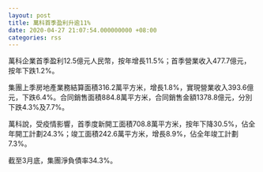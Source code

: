 ```yaml
---
layout: post
title: 萬科首季盈利升逾11%
date: 2020-04-27 21:07:54.000000000 +08:00
categories: rss
---
```


萬科企業首季盈利12.5億元人民幣，按年增長11.5%；首季營業收入477.7億元，按年下跌1.2%。

集團上季房地產業務結算面積316.2萬平方米，增長1.8%，實現營業收入393.6億元，下跌6.4%。合同銷售面積884.8萬平方米，合同銷售金額1378.8億元，分別下跌4.3%及7.7%。

萬科說，受疫情影響，首季度新開工面積708.8萬平方米，按年下降30.5%，佔全年開工計劃24.3%；竣工面積242.6萬平方米，增長8.9%，佔全年竣工計劃7.3%。

截至3月底，集團淨負債率34.3%。
